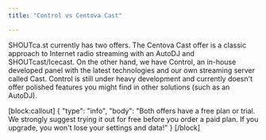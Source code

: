 ```yaml
---
title: "Control vs Centova Cast"

---
```

SHOUTca.st currently has two offers. The Centova Cast offer is a classic approach to Internet radio streaming with an AutoDJ and SHOUTcast/Icecast. On the other hand, we have Control, an in-house developed panel with the latest technologies and our own streaming server called Cast.
Control is still under heavy development and currently doesn't offer polished features you might find in other solutions (such as an AutoDJ).

[block:callout]
{
  "type": "info",
  "body": "Both offers have a free plan or trial. We strongly suggest trying it out for free before you order a paid plan. If you upgrade, you won't lose your settings and data!"
}
[/block]